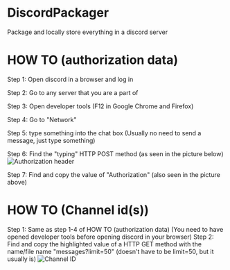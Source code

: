 # DiscordPackager
Package and locally store everything in a discord server

# HOW TO (authorization data)

Step 1: Open discord in a browser and log in

Step 2: Go to any server that you are a part of

Step 3: Open developer tools (F12 in Google Chrome and Firefox)

Step 4: Go to "Network"

Step 5: type something into the chat box (Usually no need to send a message, just type something)

Step 6: Find the "typing" HTTP POST method (as seen in the picture below)
![Authorization header](https://i.imgur.com/DKaTfCt.png)

Step 7: Find and copy the value of "Authorization" (also seen in the picture above)

# HOW TO (Channel id(s))

Step 1: Same as step 1-4 of HOW TO (authorization data) (You need to have opened developer tools before opening discord in your browser)
Step 2: Find and copy the highlighted value of a HTTP GET method with the name/file name "messages?limit=50" (doesn't have to be limit=50, but it usually is)
![Channel ID](https://i.imgur.com/ZROOm68.png)
